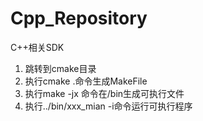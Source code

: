 # Cpp_Repository
C++相关SDK

1. 跳转到cmake目录
2. 执行cmake .命令生成MakeFile
3. 执行make -jx 命令在/bin生成可执行文件
4. 执行../bin/xxx_mian -i命令运行可执行程序
